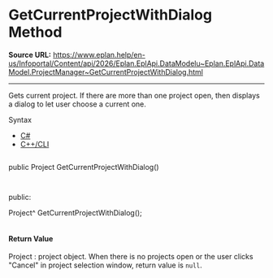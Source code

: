 # GetCurrentProjectWithDialog Method

**Source URL:** https://www.eplan.help/en-us/Infoportal/Content/api/2026/Eplan.EplApi.DataModelu~Eplan.EplApi.DataModel.ProjectManager~GetCurrentProjectWithDialog.html

---

Gets current project. If there are more than one project open, then displays a dialog to let user choose a current one.

Syntax

- [C#](#i-syntax-CS)
- [C++/CLI](#i-syntax-CPP2005)

```
```
public Project GetCurrentProjectWithDialog()
```
```

```
```
public:

Project^ GetCurrentProjectWithDialog();
```
```

#### Return Value

Project : project object. When there is no projects open or the user clicks "Cancel" in project selection window, return value is `null`.
